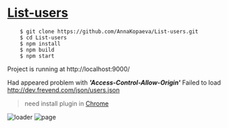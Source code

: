 # [List-users](https://annakopaeva.github.io/List-users/build/index.html)

```
    $ git clone https://github.com/AnnaKopaeva/List-users.git
    $ cd List-users
    $ npm install
    $ npm build
    $ npm start
```
Project is running at http://localhost:9000/

Had appeared problem with ***'Access-Control-Allow-Origin'***
Failed to load http://dev.frevend.com/json/users.json

> need install plugin in [Chrome](https://chrome.google.com/webstore/detail/allow-control-allow-origi/nlfbmbojpeacfghkpbjhddihlkkiljbi)

![loader](https://drive.google.com/drive/u/0/my-drive)
![page](https://drive.google.com/file/d/1pogZRjP3O5Tvpa18Hi_DKDpgD1KL0I3T/view?usp=sharingg)

